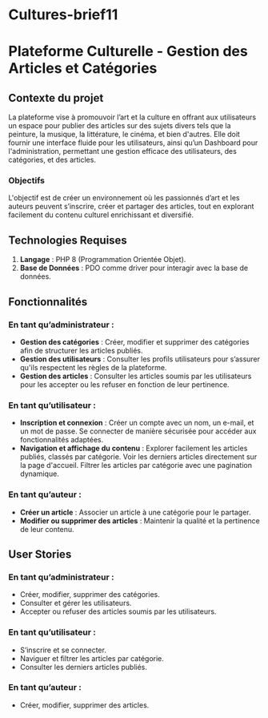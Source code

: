 # Cultures-brief11


# Plateforme Culturelle - Gestion des Articles et Catégories

## Contexte du projet
La plateforme vise à promouvoir l’art et la culture en offrant aux utilisateurs un espace pour publier des articles sur des sujets divers tels que la peinture, la musique, la littérature, le cinéma, et bien d'autres. Elle doit fournir une interface fluide pour les utilisateurs, ainsi qu’un Dashboard pour l'administration, permettant une gestion efficace des utilisateurs, des catégories, et des articles.

### Objectifs
L'objectif est de créer un environnement où les passionnés d’art et les auteurs peuvent s’inscrire, créer et partager des articles, tout en explorant facilement du contenu culturel enrichissant et diversifié.

## Technologies Requises
1. **Langage** : PHP 8 (Programmation Orientée Objet).
2. **Base de Données** : PDO comme driver pour interagir avec la base de données.

## Fonctionnalités

### En tant qu’administrateur :
- **Gestion des catégories** : Créer, modifier et supprimer des catégories afin de structurer les articles publiés.
- **Gestion des utilisateurs** : Consulter les profils utilisateurs pour s’assurer qu'ils respectent les règles de la plateforme.
- **Gestion des articles** : Consulter les articles soumis par les utilisateurs pour les accepter ou les refuser en fonction de leur pertinence.

### En tant qu’utilisateur :
- **Inscription et connexion** : Créer un compte avec un nom, un e-mail, et un mot de passe. Se connecter de manière sécurisée pour accéder aux fonctionnalités adaptées.
- **Navigation et affichage du contenu** : Explorer facilement les articles publiés, classés par catégorie. Voir les derniers articles directement sur la page d'accueil. Filtrer les articles par catégorie avec une pagination dynamique.

### En tant qu’auteur :
- **Créer un article** : Associer un article à une catégorie pour le partager.
- **Modifier ou supprimer des articles** : Maintenir la qualité et la pertinence de leur contenu.

## User Stories

### En tant qu’administrateur :
- Créer, modifier, supprimer des catégories.
- Consulter et gérer les utilisateurs.
- Accepter ou refuser des articles soumis par les utilisateurs.

### En tant qu’utilisateur :
- S’inscrire et se connecter.
- Naviguer et filtrer les articles par catégorie.
- Consulter les derniers articles publiés.

### En tant qu’auteur :
- Créer, modifier, supprimer des articles.
  
